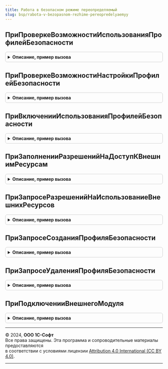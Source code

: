 ```yaml
---
title: Работа в безопасном режиме переопределяемый
slug: bsp/rabota-v-bezopasnom-rezhime-pereopredelyaemyy
---
```



## ПриПроверкеВозможностиИспользованияПрофилейБезопасности
<details style="margin: 1em 0; padding: 0.5em; border: 1px solid #ccc; border-radius: 6px;">

<summary style="font-weight: bold; cursor: pointer;">Описание, пример вызова</summary>

```bsl

// Вызывается при проверке возможности использования профилей безопасности.
//
// Параметры:
//  Отказ - Булево - если конфигурация не адаптирована к использованию
//   профилей безопасности, значение параметра в данной процедуры необходимо
//   установить равным Истина.
//
Процедура ПриПроверкеВозможностиИспользованияПрофилейБезопасности(Отказ) Экспорт
```

Пример вызова
```bsl
РаботаВБезопасномРежимеПереопределяемый.ПриПроверкеВозможностиИспользованияПрофилейБезопасности(Отказ) 
```
</details>

## ПриПроверкеВозможностиНастройкиПрофилейБезопасности
<details style="margin: 1em 0; padding: 0.5em; border: 1px solid #ccc; border-radius: 6px;">

<summary style="font-weight: bold; cursor: pointer;">Описание, пример вызова</summary>

```bsl

// Вызывается при проверке возможности настройки профилей безопасности.
//
// Параметры:
//  Отказ - Булево - если для информационной базы недоступно использование профилей безопасности
//    значение данного параметра нужно установить равным Истина.
//
Процедура ПриПроверкеВозможностиНастройкиПрофилейБезопасности(Отказ) Экспорт
```

Пример вызова
```bsl
РаботаВБезопасномРежимеПереопределяемый.ПриПроверкеВозможностиНастройкиПрофилейБезопасности(Отказ) 
```
</details>

## ПриВключенииИспользованияПрофилейБезопасности
<details style="margin: 1em 0; padding: 0.5em; border: 1px solid #ccc; border-radius: 6px;">

<summary style="font-weight: bold; cursor: pointer;">Описание, пример вызова</summary>

```bsl

// Вызывается при включении использования для информационной базы профилей безопасности.
//
Процедура ПриВключенииИспользованияПрофилейБезопасности() Экспорт
```

Пример вызова
```bsl
РаботаВБезопасномРежимеПереопределяемый.ПриВключенииИспользованияПрофилейБезопасности() 
```
</details>

## ПриЗаполненииРазрешенийНаДоступКВнешнимРесурсам
<details style="margin: 1em 0; padding: 0.5em; border: 1px solid #ccc; border-radius: 6px;">

<summary style="font-weight: bold; cursor: pointer;">Описание, пример вызова</summary>

```bsl

// Заполняет перечень запросов внешних разрешений, которые обязательно должны быть предоставлены
// при создании информационной базы или обновлении программы.
//
// Параметры:
//  ЗапросыРазрешений - Массив из см. РаботаВБезопасномРежиме.ЗапросНаИспользованиеВнешнихРесурсов
//
Процедура ПриЗаполненииРазрешенийНаДоступКВнешнимРесурсам(ЗапросыРазрешений) Экспорт
```

Пример вызова
```bsl
РаботаВБезопасномРежимеПереопределяемый.ПриЗаполненииРазрешенийНаДоступКВнешнимРесурсам(ЗапросыРазрешений) 
```
</details>

## ПриЗапросеРазрешенийНаИспользованиеВнешнихРесурсов
<details style="margin: 1em 0; padding: 0.5em; border: 1px solid #ccc; border-radius: 6px;">

<summary style="font-weight: bold; cursor: pointer;">Описание, пример вызова</summary>

```bsl

// Вызывается при создании запроса разрешений на использование внешних ресурсов.
//
// Параметры:
//  ПрограммныйМодуль - ЛюбаяСсылка - ссылка на объект информационной базы, представляющий программный
//    модуль, для которого выполняется запрос разрешений,
//  Владелец - ЛюбаяСсылка - ссылка на объект информационной базы, представляющий объект-владелец запрашиваемых
//    разрешений на использование внешних ресурсов,
//  РежимЗамещения - Булево - флаг замещения ранее предоставленных разрешений по владельцу,
//  ДобавляемыеРазрешения - Массив - массив ОбъектXDTO добавляемых разрешений,
//  УдаляемыеРазрешения - Массив - массив ОбъектXDTO удаляемых разрешений,
//  СтандартнаяОбработка - Булево - флаг выполнения стандартной обработки создания запроса на использование
//    внешних ресурсов.
//  Результат - УникальныйИдентификатор - идентификатор запроса (в том случае, если внутри обработчика
//    значение параметра СтандартнаяОбработка установлено в значение Ложь).
//
Процедура ПриЗапросеРазрешенийНаИспользованиеВнешнихРесурсов(Знач ПрограммныйМодуль, Знач Владелец, Знач РежимЗамещения, Экспорт
```

Пример вызова
```bsl
РаботаВБезопасномРежимеПереопределяемый.ПриЗапросеРазрешенийНаИспользованиеВнешнихРесурсов(ПрограммныйМодуль, Владелец, РежимЗамещения, );
```
</details>

## ПриЗапросеСозданияПрофиляБезопасности
<details style="margin: 1em 0; padding: 0.5em; border: 1px solid #ccc; border-radius: 6px;">

<summary style="font-weight: bold; cursor: pointer;">Описание, пример вызова</summary>

```bsl

// Вызывается при запросе создания профиля безопасности.
//
// Параметры:
//  ПрограммныйМодуль - ЛюбаяСсылка - ссылка на объект информационной базы, представляющий программный
//    модуль, для которого выполняется запрос разрешений,
//  СтандартнаяОбработка - Булево - флаг выполнения стандартной обработки,
//  Результат - УникальныйИдентификатор - идентификатор запроса (в том случае, если внутри обработчика
//    значение параметра СтандартнаяОбработка установлено в значение Ложь).
//
Процедура ПриЗапросеСозданияПрофиляБезопасности(Знач ПрограммныйМодуль, СтандартнаяОбработка, Результат) Экспорт
```

Пример вызова
```bsl
РаботаВБезопасномРежимеПереопределяемый.ПриЗапросеСозданияПрофиляБезопасности(ПрограммныйМодуль, СтандартнаяОбработка, Результат) 
```
</details>

## ПриЗапросеУдаленияПрофиляБезопасности
<details style="margin: 1em 0; padding: 0.5em; border: 1px solid #ccc; border-radius: 6px;">

<summary style="font-weight: bold; cursor: pointer;">Описание, пример вызова</summary>

```bsl

// Вызывается при запросе удаления профиля безопасности.
//
// Параметры:
//  ПрограммныйМодуль - ЛюбаяСсылка - ссылка на объект информационной базы, представляющий программный
//    модуль, для которого выполняется запрос разрешений,
//  СтандартнаяОбработка - Булево - флаг выполнения стандартной обработки,
//  Результат - УникальныйИдентификатор - идентификатор запроса (в том случае, если внутри обработчика
//    значение параметра СтандартнаяОбработка установлено в значение Ложь).
//
Процедура ПриЗапросеУдаленияПрофиляБезопасности(Знач ПрограммныйМодуль, СтандартнаяОбработка, Результат) Экспорт
```

Пример вызова
```bsl
РаботаВБезопасномРежимеПереопределяемый.ПриЗапросеУдаленияПрофиляБезопасности(ПрограммныйМодуль, СтандартнаяОбработка, Результат) 
```
</details>

## ПриПодключенииВнешнегоМодуля
<details style="margin: 1em 0; padding: 0.5em; border: 1px solid #ccc; border-radius: 6px;">

<summary style="font-weight: bold; cursor: pointer;">Описание, пример вызова</summary>

```bsl

// Вызывается при подключении внешнего модуля. В теле процедуры-обработчика может быть изменен
// безопасный режим, в котором будет выполняться подключение.
//
// Параметры:
//  ВнешнийМодуль - ЛюбаяСсылка - ссылка на объект информационной базы, представляющий подключаемый
//    внешний модуль,
//  БезопасныйРежим - ОпределяемыйТип.БезопасныйРежим - безопасный режим, в котором внешний
//    модуль будет подключен к информационной базе. Может быть изменен внутри данной процедуры.
//
Процедура ПриПодключенииВнешнегоМодуля(Знач ВнешнийМодуль, БезопасныйРежим) Экспорт
```

Пример вызова
```bsl
РаботаВБезопасномРежимеПереопределяемый.ПриПодключенииВнешнегоМодуля(ВнешнийМодуль, БезопасныйРежим) 
```
</details>

---

© 2024, **ООО 1С-Софт**  
Все права защищены. Эта программа и сопроводительные материалы предоставляются  
в соответствии с условиями лицензии [Attribution 4.0 International (CC BY 4.0)](https://creativecommons.org/licenses/by/4.0/legalcode).

---
